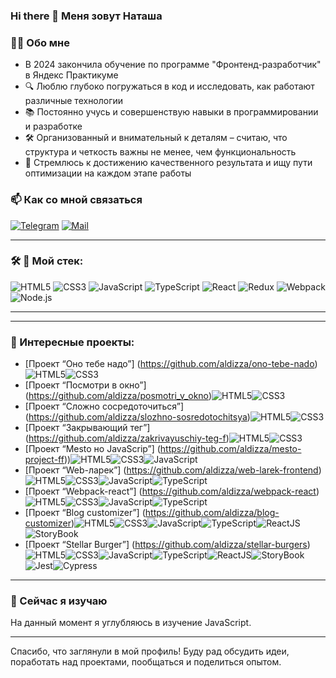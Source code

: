 ### Hi there 👋 Меня зовут Наташа

### 👩‍💻 Обо мне

- В 2024 закончила обучение по программе "Фронтенд-разработчик" в Яндекс Практикуме
- 🔍 Люблю глубоко погружаться в код и исследовать, как работают различные технологии
- 📚 Постоянно учусь и совершенствую навыки в программировании и разработке
- 🛠️ Организованный и внимательный к деталям – считаю, что структура и четкость важны не менее, чем функциональность
- 🎯 Стремлюсь к достижению качественного результата и ищу пути оптимизации на каждом этапе работы


### 📫 Как со мной связаться

[![Telegram](https://img.shields.io/badge/Telegram-orange?logo=telegram&logoColor=white)](https://t.me/aldizza) [![Mail](https://img.shields.io/badge/Email-red?logo=gmail&logoColor=white)](mailto:aldizza@yandex.ru)

---

### &#128736; 🚀 Мой стек:
![HTML5](https://img.shields.io/badge/html5-%23E34F26.svg?style=for-the-badge&logo=html5&logoColor=white)
![CSS3](https://img.shields.io/badge/css3-%231572B6.svg?style=for-the-badge&logo=css3&logoColor=white)
![JavaScript](https://img.shields.io/badge/javascript-%23323330.svg?style=for-the-badge&logo=javascript&logoColor=%23F7DF1E)
![TypeScript](https://img.shields.io/badge/typescript-%23007ACC.svg?style=for-the-badge&logo=typescript&logoColor=white)
![React](https://img.shields.io/badge/react-%2320232a.svg?style=for-the-badge&logo=react&logoColor=%2361DAFB)
![Redux](https://img.shields.io/badge/redux-%23593d88.svg?style=for-the-badge&logo=redux&logoColor=white)
![Webpack](https://img.shields.io/badge/webpack-%238DD6F9.svg?style=for-the-badge&logo=webpack&logoColor=black)
![Node.js](https://img.shields.io/badge/Node.js-%2343853D.svg?style=for-the-badge&logo=node.js&logoColor=white)

---
---

### &#127875; Интересные проекты:

- [Проект “Оно тебе надо”] (https://github.com/aldizza/ono-tebe-nado)<img src="https://img.shields.io/badge/HTML5-yellow?logo=html5&logoColor=white" alt="HTML5" title="HTML5"/><img src="https://img.shields.io/badge/CSS3-yellow?logo=css3&logoColor=white" alt="CSS3" title="CSS3"/>
- [Проект “Посмотри в окно”] (https://github.com/aldizza/posmotri_v_okno)<img src="https://img.shields.io/badge/HTML5-yellow?logo=html5&logoColor=white" alt="HTML5" title="HTML5"/><img src="https://img.shields.io/badge/CSS3-yellow?logo=css3&logoColor=white" alt="CSS3" title="CSS3"/>
- [Проект “Сложно сосредоточиться”] (https://github.com/aldizza/slozhno-sosredotochitsya)<img src="https://img.shields.io/badge/HTML5-yellow?logo=html5&logoColor=white" alt="HTML5" title="HTML5"/><img src="https://img.shields.io/badge/CSS3-yellow?logo=css3&logoColor=white" alt="CSS3" title="CSS3"/>
- [Проект “Закрывающий тег”] (https://github.com/aldizza/zakrivayuschiy-teg-f)<img src="https://img.shields.io/badge/HTML5-yellow?logo=html5&logoColor=white" alt="HTML5" title="HTML5"/><img src="https://img.shields.io/badge/CSS3-yellow?logo=css3&logoColor=white" alt="CSS3" title="CSS3"/>
- [Проект “Mesto но JavaScrip”] (https://github.com/aldizza/mesto-project-ff))<img src="https://img.shields.io/badge/HTML5-yellow?logo=html5&logoColor=white" alt="HTML5" title="HTML5"/><img src="https://img.shields.io/badge/CSS3-yellow?logo=css3&logoColor=white" alt="CSS3" title="CSS3"/><img src="https://img.shields.io/badge/JavaScript-yellow?logo=css3&logoColor=white" alt="JavaScript" title="JavaScript"/>
- [Проект “Web-ларек”] (https://github.com/aldizza/web-larek-frontend)<img src="https://img.shields.io/badge/HTML5-yellow?logo=html5&logoColor=white" alt="HTML5" title="HTML5"/><img src="https://img.shields.io/badge/CSS3-yellow?logo=css3&logoColor=white" alt="CSS3" title="CSS3"/><img src="https://img.shields.io/badge/JavaScript-yellow?logo=css3&logoColor=white" alt="JavaScript" title="JavaScript"/><img src="https://img.shields.io/badge/TypeScript-yellow?logo=css3&logoColor=white" alt="TypeScript" title="TypeScript"/>
- [Проект “Webpack-react”] (https://github.com/aldizza/webpack-react)<img src="https://img.shields.io/badge/HTML5-yellow?logo=html5&logoColor=white" alt="HTML5" title="HTML5"/><img src="https://img.shields.io/badge/CSS3-yellow?logo=css3&logoColor=white" alt="CSS3" title="CSS3"/><img src="https://img.shields.io/badge/JavaScript-yellow?logo=css3&logoColor=white" alt="JavaScript" title="JavaScript"/><img src="https://img.shields.io/badge/TypeScript-yellow?logo=css3&logoColor=white" alt="TypeScript" title="TypeScript"/>
- [Проект “Blog customizer”] (https://github.com/aldizza/blog-customizer)<img src="https://img.shields.io/badge/HTML5-yellow?logo=html5&logoColor=white" alt="HTML5" title="HTML5"/><img src="https://img.shields.io/badge/CSS3-yellow?logo=css3&logoColor=white" alt="CSS3" title="CSS3"/><img src="https://img.shields.io/badge/JavaScript-yellow?logo=css3&logoColor=white" alt="JavaScript" title="JavaScript"/><img src="https://img.shields.io/badge/TypeScript-yellow?logo=css3&logoColor=white" alt="TypeScript" title="TypeScript"/><img src="https://img.shields.io/badge/ReactJS-yellow?logo=React&logoColor=white" alt="ReactJS" title="ReactJS"/><img src="https://img.shields.io/badge/StoryBook-yellow?logo=React&logoColor=white" alt="StoryBook" title="StoryBook"/>
- [Проект “Stellar Burger”] (https://github.com/aldizza/stellar-burgers)<img src="https://img.shields.io/badge/HTML5-yellow?logo=html5&logoColor=white" alt="HTML5" title="HTML5"/><img src="https://img.shields.io/badge/CSS3-yellow?logo=css3&logoColor=white" alt="CSS3" title="CSS3"/><img src="https://img.shields.io/badge/JavaScript-yellow?logo=css3&logoColor=white" alt="JavaScript" title="JavaScript"/><img src="https://img.shields.io/badge/TypeScript-yellow?logo=css3&logoColor=white" alt="TypeScript" title="TypeScript"/><img src="https://img.shields.io/badge/ReactJS-yellow?logo=React&logoColor=white" alt="ReactJS" title="ReactJS"/><img src="https://img.shields.io/badge/StoryBook-yellow?logo=React&logoColor=white" alt="StoryBook" title="StoryBook"/><img src="https://img.shields.io/badge/Jest-yellow?logo=React&logoColor=white" alt="Jest" title="Jest"/><img src="https://img.shields.io/badge/Cypress-yellow?logo=React&logoColor=white" alt="Cypress" title="Cypress"/>

---

### 🌱 Сейчас я изучаю
На данный момент я углубляюсь в изучение JavaScript.

---

Спасибо, что заглянули в мой профиль! Буду рад обсудить идеи, поработать над проектами, пообщаться и поделиться опытом.

